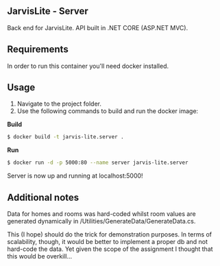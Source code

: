 JarvisLite - Server
----

Back end for JarvisLite. API built in .NET CORE (ASP.NET MVC).


Requirements
----

In order to run this container you'll need docker installed.


Usage
----

1. Navigate to the project folder.
2. Use the following commands to build and run the docker image:

**Build**
```bash
$ docker build -t jarvis-lite.server .
```

**Run**
```bash
$ docker run -d -p 5000:80 --name server jarvis-lite.server
```

Server is now up and running at localhost:5000!


Additional notes
----

Data for homes and rooms was hard-coded whilst room values are generated dynamically in /Utilities/GenerateData/GenerateData.cs.

This (I hope) should do the trick for demonstration purposes. In terms of scalability, though, it would be better to implement a proper db and not hard-code the data. Yet given the scope of the assignment I thought that this would be overkill...



